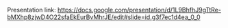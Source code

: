 
Presentation link: https://docs.google.com/presentation/d/1L9BhfhJ9gTtRe-bMXhp8zjwD4O22sfaEkEurBvMhrJE/edit#slide=id.g3f7ec1d4ea_0_0
